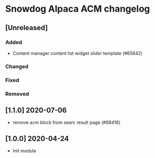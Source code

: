 # Snowdog Alpaca ACM changelog

## [Unreleased]
### Added
- Content manager content list widget slider template (#65842)
### Changed
### Fixed
### Removed

## [1.1.0] 2020-07-06
- remove acm block from searc result page (#68416)

## [1.0.0] 2020-04-24
- Init module
